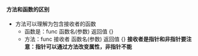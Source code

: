 #### 方法和函数的区别
- 方法可以理解为包含接收者的函数
  - 函数是：func 函数名(参数) 返回值 {}
  - 方法：func 接收者 函数名(参数) 返回值 {}
    __接收者是指针和非指针要注意：指针可以通过方法改变属性，非指针不能__
